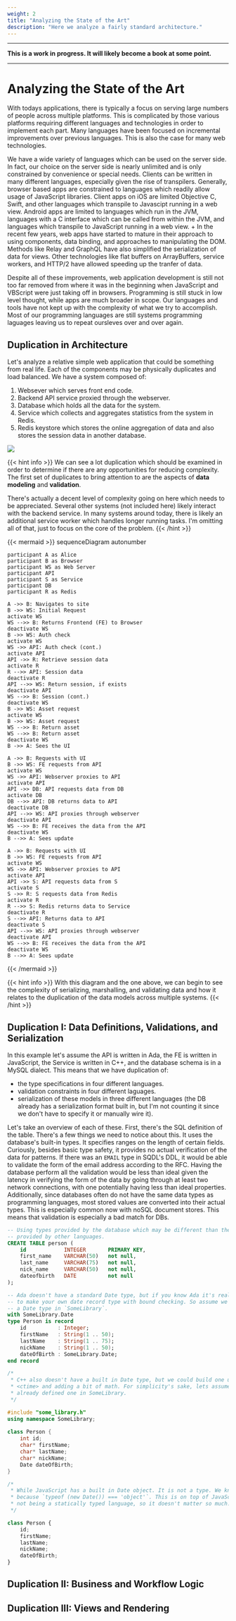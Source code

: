 ```yaml
---
weight: 2
title: "Analyzing the State of the Art"
description: "Here we analyze a fairly standard architecture."
---
```




---

**This is a work in progress. It will likely become a book at some point.**

---

# Analyzing the State of the Art

With todays applications, there is typically a focus on serving large numbers of
people across multiple platforms. This is complicated by those various platforms
requiring different languages and technologies in order to implement each part.
Many languages have been focused on incremental improvements over previous
languages. This is also the case for many web technologies.

We have a wide variety of languages which can be used on the server side. In
fact, our choice on the server side is nearly unlimited and is only constrained
by convenience or special needs. Clients can be written in many different
languages, especially given the rise of transpilers. Generally, browser based
apps are constrained to languages which readily allow usage of JavaScript
libraries. Client apps on iOS are limited Objective C, Swift, and other 
languages which transpile to Javascipt running in a web view. Android apps are
limited to languages which run in the JVM, languages with a C interface which
can be called from within the JVM, and languages which transpile to JavaScript
running in a web view.
+
In the recent few years, web apps have started to mature in their approach to
using components, data binding, and approaches to manipulating the DOM. Methods
like Relay and GraphQL have also simplified the serialization of data for views.
Other technologies like flat buffers on ArrayBuffers, service workers, and HTTP/2
have allowed speeding up the tranfer of data.

Despite all of these improvements, web application development is still not too
far removed from where it was in the beginning when JavaScript and VBScript were
just taking off in browsers. Programming is still stuck in low level thought,
while apps are much broader in scope. Our languages and tools have not kept up
with the complexity of what we try to accomplish. Most of our programming
languages are still systems programming laguages leaving us to repeat oursleves
over and over again.

## Duplication in Architecture

Let's analyze a relative simple web application that could be something from real
life. Each of the components may be physically duplicates and load balanced. We
have a system composed of:

1. Websever which serves front end code.
1. Backend API service proxied through the webserver.
1. Database which holds all the data for the system.
1. Service which collects and aggregates statistics from the system in Redis.
1. Redis keystore which stores the online aggregation of data and also stores
   the session data in another database.

![](./images/system-diagram.png)

{{< hint info >}}
We can see a lot duplication which should be examined in order to determine if
there are any opportunities for reducing complexity. The first set of duplicates
to bring attention to are the aspects of **data modeling** and **validation**.

There's actually a decent level of complexity going on here which needs to be
appreciated. Several other systems (not included here) likely interact with the
backend service. In many systems around today, there is likely an additional
service worker which handles longer running tasks. I'm omitting all of that, just
to focus on the core of the problem.
{{< /hint >}}

{{< mermaid >}}
sequenceDiagram
	autonumber

	participant A as Alice
	participant B as Browser
	participant WS as Web Server
	participant API
	participant S as Service
	participant DB
	participant R as Redis

	A ->> B: Navigates to site
	B ->> WS: Initial Request
	activate WS
	WS -->> B: Returns Frontend (FE) to Browser
	deactivate WS
	B ->> WS: Auth check
	activate WS
	WS ->> API: Auth check (cont.)
	activate API
	API ->> R: Retrieve session data
	activate R
	R -->> API: Session data
	deactivate R
	API -->> WS: Return session, if exists
	deactivate API
	WS -->> B: Session (cont.)
	deactivate WS
	B ->> WS: Asset request
	activate WS
	B ->> WS: Asset request
	WS -->> B: Return asset
	WS -->> B: Return asset
	deactivate WS
	B ->> A: Sees the UI

	A ->> B: Requests with UI
	B ->> WS: FE requests from API
	activate WS
	WS ->> API: Webserver proxies to API
	activate API
	API ->> DB: API requests data from DB
	activate DB
	DB -->> API: DB returns data to API
	deactivate DB
	API -->> WS: API proxies through webserver
	deactivate API
	WS -->> B: FE receives the data from the API
	deactivate WS
	B -->> A: Sees update

	A ->> B: Requests with UI
	B ->> WS: FE requests from API
	activate WS
	WS ->> API: Webserver proxies to API
	activate API
	API ->> S: API requests data from S
	activate S
	S ->> R: S requests data from Redis
	activate R
	R -->> S: Redis returns data to Service
	deactivate R
	S -->> API: Returns data to API
	deactivate S
	API -->> WS: API proxies through webserver
	deactivate API
	WS -->> B: FE receives the data from the API
	deactivate WS
	B -->> A: Sees update
{{< /mermaid >}}

{{< hint info >}}
With this diagram and the one above, we can begin to see the complexity of
serializing, marshalling, and validating data and how it relates to the
duplication of the data models across multiple systems.
{{< /hint >}}

## Duplication I: Data Definitions, Validations, and Serialization

In this example let's assume the API is written in Ada, the FE is written
in JavaScript, the Service is written in C++, and the database schema is in a
MySQL dialect. This means that we have duplication of:

* the type specifications in four different languages.
* validation constraints in four different laguages.
* serialization of these models in three different languages (the DB already has
  a serialization format built in, but I'm not counting it since we don't have to
  specify it or manually wire it).

Let's take an overview of each of these. First, there's the SQL definition of the
table. There's a few things we need to notice about this. It uses the database's
built-in types. It specifies ranges on the length of certain fields. Curiously,
besides basic type safety, it provides no actual verification of the data for
patterns. If there was an `EMAIL` type in SQDL's DDL, it would be able to
validate the form of the email address according to the RFC. Having the database
perform all the validation would be less than ideal given the latency in verifying
the form of the data by going through at least two network connections, with one
potentially having less than ideal properties. Additionally, since databases often
do not have the same data types as programming languages, most stored values are
converted into their actual types. This is especially common now with noSQL
document stores. This means that validation is especially a bad match for DBs.

```sql
-- Using types provided by the database which may be different than the types
-- provided by other languages.
CREATE TABLE person (
    id            INTEGER       PRIMARY KEY,
    first_name    VARCHAR(50)   not null,
    last_name     VARCHAR(75)   not null,
    nick_name     VARCHAR(50)   not null,
    dateofbirth   DATE          not null
);
```

```ada
-- Ada doesn't have a standard Date type, but if you know Ada it's really easy
-- to make your own date record type with bound checking. So assume we've defined
-- a Date type in `SomeLibrary`.
with SomeLibrary.Date
type Person is record
    id          : Integer;
    firstName   : String(1 .. 50);
    lastName    : String(1 .. 75);
    nickName    : String(1 .. 50);
    dateOfBirth : SomeLibrary.Date;
end record
```

```c++
/*
 * C++ also doesn't have a built in Date type, but we could build one using
 * <ctime> and adding a bit of math. For simplicity's sake, lets assume we've
 * already defined one in SomeLibrary.
 */

#include "some_library.h"
using namespace SomeLibrary;
 
class Person {
	int id;
	char* firstName;
	char* lastName;
	char* nickName;
	Date dateOfBirth;
}
```

```js
/*
 * While JavaScript has a built in Date object. It is not a type. We know this
 * because `typeof (new Date()) === 'object'`. This is on top of JavaScript
 * not being a statically typed language, so it doesn't matter so much.
 */

class Person {
	id;
	firstName;
	lastName;
	nickName;
	dateOfBirth;
}
```

## Duplication II: Business and Workflow Logic



## Duplication III: Views and Rendering



